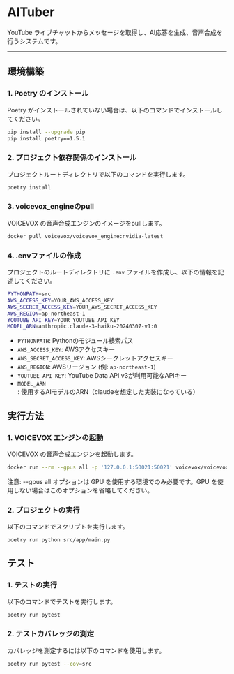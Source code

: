 # AITuber

YouTube ライブチャットからメッセージを取得し、AI応答を生成、音声合成を行うシステムです。

---

## 環境構築

### **1. Poetry のインストール**

Poetry がインストールされていない場合は、以下のコマンドでインストールしてください。

``` sh
pip install --upgrade pip
pip install poetry==1.5.1
```

### **2. プロジェクト依存関係のインストール**

プロジェクトルートディレクトリで以下のコマンドを実行します。

``` sh
poetry install
```

### **3. voicevox_engineのpull**

VOICEVOX の音声合成エンジンのイメージをoullします。

``` sh
docker pull voicevox/voicevox_engine:nvidia-latest
```

### **4. .envファイルの作成**

プロジェクトのルートディレクトリに `.env` ファイルを作成し、以下の情報を記述してください。

``` sh
PYTHONPATH=src
AWS_ACCESS_KEY=YOUR_AWS_ACCESS_KEY
AWS_SECRET_ACCESS_KEY=YOUR_AWS_SECRET_ACCESS_KEY
AWS_REGION=ap-northeast-1
YOUTUBE_API_KEY=YOUR_YOUTUBE_API_KEY
MODEL_ARN=anthropic.claude-3-haiku-20240307-v1:0
```

- `PYTHONPATH`: Pythonのモジュール検索パス
- `AWS_ACCESS_KEY`: AWSアクセスキー
- `AWS_SECRET_ACCESS_KEY`: AWSシークレットアクセスキー
- `AWS_REGION`: AWSリージョン (例: `ap-northeast-1`)
- `YOUTUBE_API_KEY`: YouTube Data API v3が利用可能なAPIキー
- `MODEL_ARN`: 使用するAIモデルのARN（claudeを想定した実装になっている）

## 実行方法

### **1. VOICEVOX エンジンの起動**

VOICEVOX の音声合成エンジンを起動します。

``` sh
docker run --rm --gpus all -p '127.0.0.1:50021:50021' voicevox/voicevox_engine:nvidia-latest
```

注意:
--gpus all オプションは GPU を使用する環境でのみ必要です。GPU を使用しない場合はこのオプションを省略してください。

### **2. プロジェクトの実行**
以下のコマンドでスクリプトを実行します。

``` sh
poetry run python src/app/main.py
```

## テスト

### **1. テストの実行**

以下のコマンドでテストを実行します。

``` bash
poetry run pytest
```

### **2. テストカバレッジの測定**

カバレッジを測定するには以下のコマンドを使用します。

``` bash
poetry run pytest --cov=src
```
